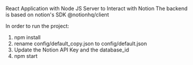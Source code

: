 React Application with Node JS Server to Interact with Notion
The backend is based on notion's SDK @notionhq/client

In order to run the project:
1. npm install
2. rename config/default_copy.json to config/default.json
3. Update the Notion API Key and the database_id 
4. npm start
